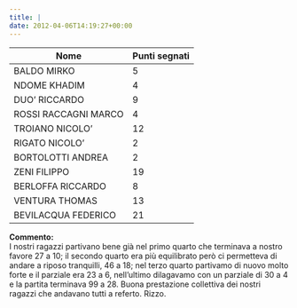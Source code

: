 ```yaml
---
title: |
date: 2012-04-06T14:19:27+00:00
---
```


| **Nome** | **Punti segnati** |
| -------- | ----------------- |
| BALDO MIRKO | 5 |
| NDOME KHADIM | 4 |
| DUO’ RICCARDO | 9 |
| ROSSI RACCAGNI MARCO | 4 |
| TROIANO NICOLO’ | 12 |
| RIGATO NICOLO’ | 2 |
| BORTOLOTTI ANDREA | 2 |
| ZENI FILIPPO | 19 |
| BERLOFFA RICCARDO | 8 |
| VENTURA THOMAS | 13 |
| BEVILACQUA FEDERICO | 21 |

**Commento:**  
I nostri ragazzi partivano bene già nel primo quarto che terminava a nostro favore 27 a 10; il secondo quarto era più equilibrato però ci permetteva di andare a riposo tranquilli, 46 a 18; nel terzo quarto partivamo di nuovo molto forte e il parziale era 23 a 6, nell’ultimo dilagavamo con un parziale di 30 a 4 e la partita terminava 99 a 28. Buona prestazione collettiva dei nostri ragazzi che andavano tutti a referto. Rizzo.